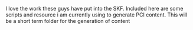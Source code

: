 I love the work these guys have put into the SKF.
Included here are some scripts and resource i am currently using to generate PCI content.
This will be a short term folder for the generation of content